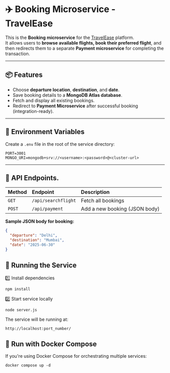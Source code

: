 # ✈️ Booking Microservice - TravelEase

This is the **Booking microservice** for the [TravelEase](https://github.com/TravelEase-Xebia/TravelEase) platform.  
It allows users to **browse available flights, book their preferred flight**, and then redirects them to a separate **Payment microservice** for completing the transaction.

---

## 📦 Features

- Choose **departure location**, **destination**, and **date**.
- Save booking details to a **MongoDB Atlas database**.
- Fetch and display all existing bookings.
- Redirect to **Payment Microservice** after successful booking (integration-ready).

---

## 📝 Environment Variables

Create a `.env` file in the root of the service directory:
```
PORT=3001
MONGO_URI=mongodb+srv://<username>:<password>@<cluster-url>
```
---

## 📡 API Endpoints.

| Method | Endpoint        | Description                  |
|:--------|:----------------|:------------------------------|
| `GET`   | `/api/searchflight` | Fetch all bookings             |
| `POST`  | `/api/payment` | Add a new booking (JSON body)  |

**Sample JSON body for booking:**
```json
{
  "departure": "Delhi",
  "destination": "Mumbai",
  "date": "2025-06-30"
}
```
## 🚀 Running the Service
1️⃣ Install dependencies
```
npm install
```
2️⃣ Start service locally
```
node server.js
```
The service will be running at:
```
http://localhost:port_number/
```
## 🐳 Run with Docker Compose
If you're using Docker Compose for orchestrating multiple services:
```
docker compose up -d
```
